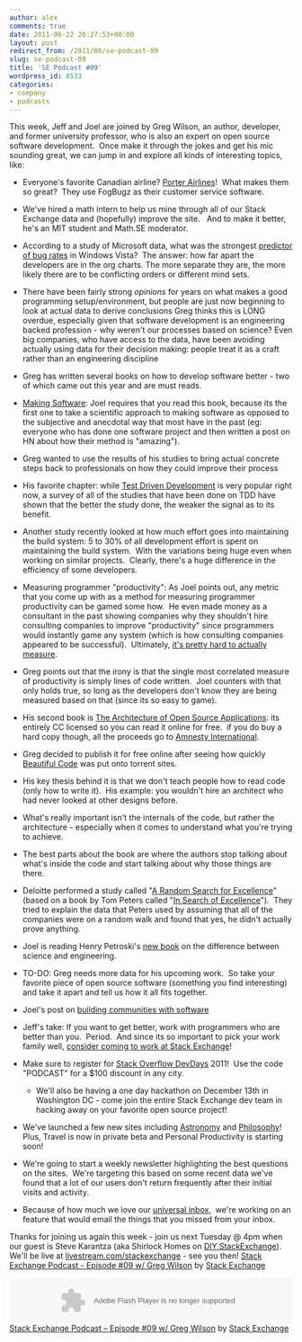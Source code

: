 ```yaml
---
author: alex
comments: true
date: 2011-06-22 20:27:53+00:00
layout: post
redirect_from: /2011/06/se-podcast-09
slug: se-podcast-09
title: 'SE Podcast #09'
wordpress_id: 8533
categories:
- company
- podcasts
---
```


This week, Jeff and Joel are joined by Greg Wilson, an author, developer, and former university professor, who is also an expert on open source software development.  Once make it through the jokes and get his mic sounding great, we can jump in and explore all kinds of interesting topics, like:



	
  * Everyone's favorite Canadian airline? [Porter Airlines](http://www.flyporter.com)!  What makes them so great?  They use FogBugz as their customer service software.

	
  * We've hired a math intern to help us mine through all of our Stack Exchange data and (hopefully) improve the site.   And to make it better, he's an MIT student and Math.SE moderator.

	
  * According to a study of Microsoft data, what was the strongest [predictor of bug rates](http://research.microsoft.com/apps/pubs/default.aspx?id=118790) in Windows Vista?  The answer: how far apart the developers are in the org charts. The more separate they are, the more likely there are to be conflicting orders or different mind sets.

	
  * There have been fairly strong _opinions_ for years on what makes a good programming setup/environment, but people are just now beginning to look at actual data to derive conclusions
Greg thinks this is LONG overdue, especially given that software development is an engineering backed profession - why weren't our processes based on science?
Even big companies, who have access to the data, have been avoiding actually using data for their decision making: people treat it as a craft rather than an engineering discipline

	
  * Greg has written several books on how to develop software better - two of which came out this year and are must reads.

	
  * [Making Software](http://www.amazon.com/Making-Software-Really-Works-Believe/dp/0596808321/ref=sr_1_1?ie=UTF8&qid=1308690300&sr=8-1): Joel requires that you read this book,  because its the first one to take a scientific approach to making  software as opposed to the subjective and anecdotal way that most have  in the past (eg: everyone who has done one software project and then written a post on HN about how their method is "amazing").

	
  * Greg wanted to use the results of his studies to bring actual concrete steps back to professionals on how they could improve their process

	
  * His favorite chapter: while [Test Driven Development](http://programmers.stackexchange.com/questions/678/test-driven-development-convince-me) is very popular right now, a survey of all of the studies that have been done on TDD have shown that the better the study done, the weaker the signal as to its benefit.

	
  * Another study recently looked at how much effort goes into maintaining the build system: 5 to 30% of all development effort is spent on maintaining the build system.  With the variations being huge even when working on similar projects.  Clearly, there's a huge difference in the efficiency of some developers.

	
  * Measuring programmer "productivity": As Joel points out, any metric that  you come up with as a method for measuring programmer productivity can  be gamed some how.  He even made money as a consultant in the past  showing companies why they shouldn't hire consulting companies to  improve "productivity" since programmers would instantly game any system (which is how consulting companies appeared to be successful).  Ultimately, [it's pretty hard to actually measure](http://programmers.stackexchange.com/questions/26596/metric-by-which-to-hold-developers-accountable).

	
  * Greg points out that the irony is that the single most correlated measure of productivity is simply lines of code written.  Joel counters with that only holds true, so long as the developers don't know they are being measured based on that (since its so easy to game).

	
  * His second book is [The Architecture of Open Source Applications](http://www.aosabook.org/): its entirely CC licensed so you can read it online for free.  if you do buy a hard copy though, all the proceeds go to [Amnesty International](http://www.amnesty.org/).

	
  * Greg decided to publish it for free online after seeing how quickly [Beautiful Code](http://www.amazon.com/Beautiful-Code-Leading-Programmers-Practice/dp/0596510047) was put onto torrent sites.

	
  * His key thesis behind it is that we don't teach people how to read code (only how to write it).  His example: you wouldn't hire an architect who had never looked at other designs before.

	
  * What's really important isn't the internals of the code, but rather the architecture - especially when it comes to understand what you're trying to achieve.

	
  * The best parts about the book are where the authors stop talking about what's inside the code and start talking about why those things are there.

	
  * Deloitte performed a study called "[A Random Search for Excellence](http://www.deloitte.com/view/en_US/us/Insights/Browse-by-Content-Type/research/persistence-project/b589835011011210VgnVCM100000ba42f00aRCRD.htm)" (based on a book by Tom Peters called "[In Search of Excellence](http://www.amazon.com/Search-Excellence-Lessons-Americas-Companies/dp/0446385077)").  They tried to explain the data that Peters used by assuming that all of the companies were on a random walk and found that yes, he didn't actually prove anything.

	
  * Joel is reading Henry Petroski's [new book](http://www.amazon.com/Essential-Engineer-Science-Problems-Vintage/dp/0307473503/ref=ntt_at_ep_dpt_2) on the difference between science and engineering.

	
  * TO-DO: Greg needs more data for his upcoming work.  So take your favorite piece of open source software (something you find interesting) and take it apart and tell us how it all fits together.

	
  * Joel's post on [building communities with software](http://www.joelonsoftware.com/articles/BuildingCommunitieswithSo.html)

	
  * Jeff's take: If you want to get better, work with programmers who are better than you.  Period.  And since its so important to pick your work family well, [consider coming to work at Stack Exchange](http://stackexchange.com/about/hiring)!

	
  * Make sure to register for [Stack Overflow DevDays](http://devdays.stackoverflow.com/) 2011!  Use the code "PODCAST" for a $100 discount in any city.

	
    * We'll also be having a one day hackathon on December 13th in Washington DC - come join the entire Stack Exchange dev team in hacking away on your favorite open source project!




	
  * We've launched a few new sites including [Astronomy](http://astronomy.stackexchange.com/) and [Philosophy](http://philosophy.stackexchange.com/)!  Plus, Travel is now in private beta and Personal Productivity is starting soon!

	
  * We're going to start a weekly newsletter highlighting the best questions on the sites.  We're targeting this based on some recent data we've found that a lot of our users don't return frequently after their initial visits and activity.

	
  * Because of how much we love our [universal inbox](http://blog.stackoverflow.com/2010/09/new-global-inbox/),  we're working on an feature that would email the things that you missed from your inbox.


Thanks for joining us again this week - join us next Tuesday @ 4pm when our guest is Steve Karantza (aka Shirlock Homes on [DIY.StackExchange](http://diy.stackexchange.com/users/386/shirlock-homes)).  We'll be live at [livestream.com/stackexchange](http://www.livestream.com/stackexchange) - see you then!
[Stack Exchange Podcast - Episode #09 w/ Greg Wilson](http://soundcloud.com/stack-exchange/stack-exchange-podcast-10) by [Stack Exchange](http://soundcloud.com/stack-exchange)

<object width="100%" height="81"><param name="movie" value="http://player.soundcloud.com/player.swf?url=http%3A%2F%2Fapi.soundcloud.com%2Ftracks%2F17651950" /><param name="allowscriptaccess" value="always" /><embed type="application/x-shockwave-flash" width="100%" height="81" src="http://player.soundcloud.com/player.swf?url=http%3A%2F%2Fapi.soundcloud.com%2Ftracks%2F17651950" allowscriptaccess="always"></embed></object> <span><a href="http://soundcloud.com/stack-exchange/stack-exchange-podcast-10">Stack Exchange Podcast &#8211; Episode #09 w/ Greg Wilson</a> by <a href="http://soundcloud.com/stack-exchange">Stack Exchange</a></span></p>